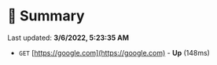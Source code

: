 # 📖 Summary
Last updated: **3/6/2022, 5:23:35 AM**

- `GET` [https://google.com](https://google.com) - **Up** (148ms)
